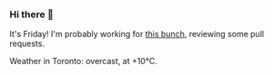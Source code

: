 ### Hi there :wave:

It's Friday! I'm probably working for [this bunch](https://github.com/kohofinancial), reviewing some pull requests.

Weather in Toronto: overcast, at +10°C.
